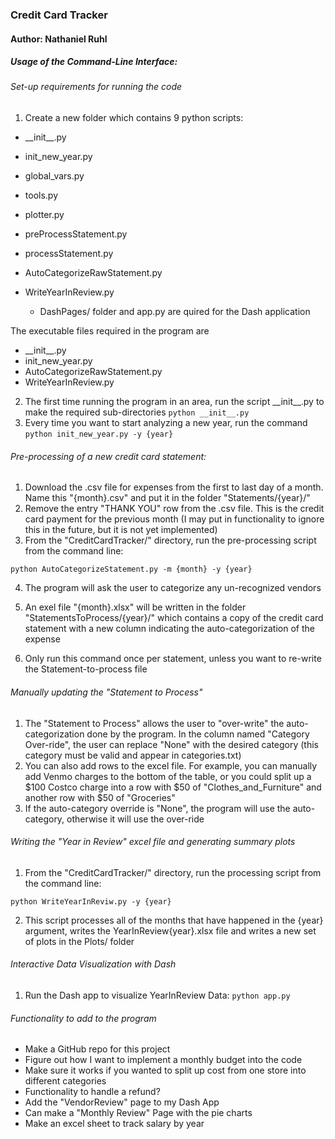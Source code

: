 ### Credit Card Tracker
#### Author: Nathaniel Ruhl


##### Usage of the Command-Line Interface:

###### Set-up requirements for running the code
1. Create a new folder which contains 9 python scripts:
-  \_\_init\_\_.py
- init_new_year.py
- global_vars.py
- tools.py
- plotter.py
- preProcessStatement.py
- processStatement.py
- AutoCategorizeRawStatement.py
- WriteYearInReview.py

    - DashPages/ folder and app.py are quired for the Dash application

The executable files required in the program are
-  \_\_init\_\_.py
- init_new_year.py
- AutoCategorizeRawStatement.py
- WriteYearInReview.py

2. The first time running the program in an area, run the script \_\_init\_\_.py to make the required sub-directories
`python __init__.py`
3. Every time you want to start analyzing a new year, run the command
`python init_new_year.py -y {year}`

###### Pre-processing of a new credit card statement:
1. Download the .csv file for expenses from the first to last day of a month. Name this "{month}.csv" and put it in the folder "Statements/{year}/"
2. Remove the entry "THANK YOU" row from the .csv file. This is the credit card payment for the previous month (I may put in functionality to ignore this in the future, but it is not yet implemented)
3. From the "CreditCardTracker/" directory, run the pre-processing script from the command line:

`python AutoCategorizeStatement.py -m {month} -y {year}`

4. The program will ask the user to categorize any un-recognized vendors

5. An exel file "{month}.xlsx" will be written in the folder "StatementsToProcess/{year}/" which contains a copy of the credit card statement with a new column indicating the auto-categorization of the expense

6. Only run this command once per statement, unless you want to re-write the Statement-to-process file

###### Manually updating the "Statement to Process"
1. The "Statement to Process" allows the user to "over-write" the auto-categorization done by the program. In the column named "Category Over-ride", the user can replace "None" with the desired category (this category must be valid and appear in categories.txt)
2. You can also add rows to the excel file. For example, you can manually add Venmo charges to the bottom of the table, or you could split up a \$100 Costco charge into a row with \$50 of "Clothes_and_Furniture" and another row with \$50 of "Groceries"
3. If the auto-category override is "None", the program will use the auto-category, otherwise it will use the over-ride

###### Writing the "Year in Review" excel file and generating summary plots
1. From the "CreditCardTracker/" directory, run the processing script from the command line:

`python WriteYearInReviw.py -y {year}`

2. This script processes all of the months that have happened in the {year} argument, writes the YearInReview{year}.xlsx file and writes a new set of plots in the Plots/ folder

###### Interactive Data Visualization with Dash
1. Run the Dash app to visualize YearInReview Data:
`python app.py`

###### Functionality to add to the program
- Make a GitHub repo for this project
- Figure out how I want to implement a monthly budget into the code
- Make sure it works if you wanted to split up cost from one store into different categories
- Functionality to handle a refund?
- Add the "VendorReview" page to my Dash App
- Can make a "Monthly Review" Page with the pie charts
- Make an excel sheet to track salary by year


